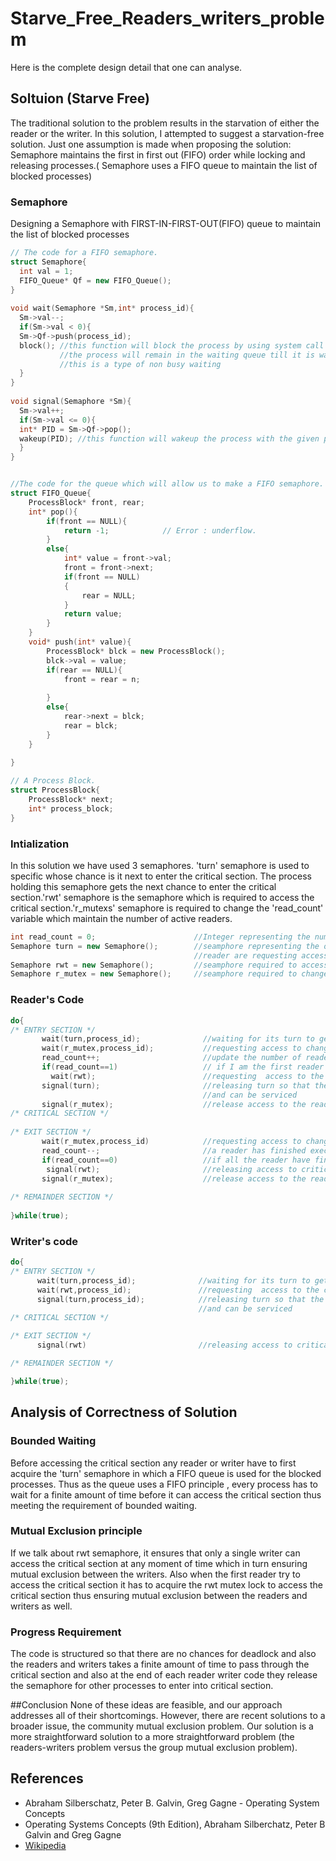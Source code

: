 # Starve_Free_Readers_writers_problem
Here is the complete design detail that one can analyse.
## Soltuion (Starve Free)
The traditional solution to the problem results in the starvation of either the reader or the writer. In this solution, I attempted to suggest a starvation-free solution. Just one assumption is made when proposing the solution: Semaphore maintains the first in first out (FIFO) order while locking and releasing processes.( Semaphore uses a FIFO queue to maintain the list of blocked processes)
### Semaphore
Designing a Semaphore with FIRST-IN-FIRST-OUT(FIFO) queue to maintain the list of blocked processes
```cpp
// The code for a FIFO semaphore.
struct Semaphore{
  int val = 1;
  FIFO_Queue* Qf = new FIFO_Queue();
}
    
void wait(Semaphore *Sm,int* process_id){
  Sm->val--;
  if(Sm->val < 0){
  Sm->Qf->push(process_id);
  block(); //this function will block the process by using system call and will transfer it to the waiting queue
           //the process will remain in the waiting queue till it is waken up by the wakeup() system calls
           //this is a type of non busy waiting
  }
}
    
void signal(Semaphore *Sm){
  Sm->val++;
  if(Sm->val <= 0){
  int* PID = Sm->Qf->pop();
  wakeup(PID); //this function will wakeup the process with the given pid using system calls
  }
}


//The code for the queue which will allow us to make a FIFO semaphore.
struct FIFO_Queue{
    ProcessBlock* front, rear;
    int* pop(){
        if(front == NULL){
            return -1;            // Error : underflow.
        }
        else{
            int* value = front->val;
            front = front->next;
            if(front == NULL)
            {
                rear = NULL;
            }
            return value;
        }
    }
    void* push(int* value){
        ProcessBlock* blck = new ProcessBlock();
        blck->val = value;
        if(rear == NULL){
            front = rear = n;
            
        }
        else{
            rear->next = blck;
            rear = blck;
        }
    }
    
}

// A Process Block.
struct ProcessBlock{
    ProcessBlock* next;
    int* process_block;
}
```
### Intialization
In this solution we have used 3 semaphores. 'turn' semaphore is used to specific whose chance is it next to enter the critical section.  The process holding this semaphore gets the next chance to enter the critical section.'rwt' semaphore is the semaphore which is required to access the critical section.'r_mutexs' semaphore is required to change the 'read_count' variable which maintain the number of active readers.
```cpp
int read_count = 0;                      //Integer representing the number of reader executing critical section
Semaphore turn = new Semaphore();        //seamphore representing the order in which the writer and 
                                         //reader are requesting access to critical section
Semaphore rwt = new Semaphore();         //seamphore required to access the critical section
Semaphore r_mutex = new Semaphore();     //seamphore required to change the read_count variable
```
### Reader's Code
```cpp
do{
/* ENTRY SECTION */
       wait(turn,process_id);              //waiting for its turn to get executed
       wait(r_mutex,process_id);           //requesting access to change read_count
       read_count++;                       //update the number of readers trying to access critical section 
       if(read_count==1)                   // if I am the first reader then request access to critical section
         wait(rwt);                        //requesting  access to the critical section for readers
       signal(turn);                       //releasing turn so that the next reader or writer can take the token
                                           //and can be serviced
       signal(r_mutex);                    //release access to the read_count
/* CRITICAL SECTION */
       
/* EXIT SECTION */
       wait(r_mutex,process_id)            //requesting access to change read_count         
       read_count--;                       //a reader has finished executing critical section so read_count decrease by 1
       if(read_count==0)                   //if all the reader have finished executing their critical section
        signal(rwt);                       //releasing access to critical section for next reader or writer
       signal(r_mutex);                    //release access to the read_count  
       
/* REMAINDER SECTION */
       
}while(true);
```
### Writer's code
```cpp
do{
/* ENTRY SECTION */
      wait(turn,process_id);              //waiting for its turn to get executed
      wait(rwt,process_id);               //requesting  access to the critical section
      signal(turn,process_id);            //releasing turn so that the next reader or writer can take the token
                                          //and can be serviced
/* CRITICAL SECTION */

/* EXIT SECTION */
      signal(rwt)                         //releasing access to critical section for next reader or writer

/* REMAINDER SECTION */

}while(true);
```
## Analysis of Correctness of Solution

### Bounded Waiting
Before accessing the critical section any reader or writer have to first acquire the 'turn' semaphore in which a FIFO queue is used for the blocked processes. Thus as the queue uses a FIFO principle , every process has to wait for a finite amount of time before it can access the critical section thus meeting the requirement of bounded waiting.

### Mutual Exclusion principle
If we talk about rwt semaphore, it ensures that only a single writer can access the critical section at any moment of time which in turn ensuring mutual exclusion between the writers. Also when the first reader try to access the critical section it has to acquire the rwt mutex lock to access the critical section thus ensuring mutual exclusion between the readers and writers as well.

### Progress Requirement
The code is structured so that there are no chances for deadlock and also the readers and writers takes a finite amount of time to pass through the critical section and also at the end of each reader writer code they release the semaphore for other processes to enter into critical section.

##Conclusion 
None of these ideas are feasible, and our approach addresses all of their shortcomings. However, there are recent solutions to a broader issue, the community mutual exclusion problem. Our solution is a more straightforward solution to a more straightforward problem (the readers-writers problem versus the group mutual exclusion problem).

## References
- Abraham Silberschatz, Peter B. Galvin, Greg Gagne - Operating System Concepts
- Operating Systems Concepts (9th Edition), Abraham Silberchatz, Peter B Galvin and Greg Gagne
- [Wikipedia](https://en.wikipedia.org/wiki/Readers%E2%80%93writers_problem)
